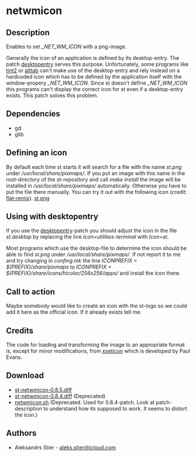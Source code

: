 netwmicon
=========

Description
-----------
Enables to set *\_NET\_WM\_ICON* with a png-image.

Generally the icon of an application is defined by its desktop-entry. The patch
[desktopentry](../desktopentry) serves this purpose. Unfortunately, some
programs like [tint2](https://gitlab.com/o9000/tint2) or
[alttab](https://github.com/sagb/alttab) can't make use of the desktop-entry and
rely instead on a hardcoded icon which has to be defined by the application
itself with the window-propery *\_NET\_WM\_ICON*. Since st doesn't define
*\_NET\_WM\_ICON* this programs can't display the correct icon for st even if a
desktop-entry exists. This patch solves this problem.

Dependencies
------------
- gd
- glib

Defining an icon
----------------
By default each time st starts it will search for a file with the name *st.png*
under */usr/local/share/pixmaps/*. If you put an image with this name in the
root-directory of the st-repository and call *make install* the image will be
installed in */usr/local/share/pixmaps/* automatically. Otherwise you have to
put the file there manually. You can try it out with the following icon (credit:
[flat-remix](https://github.com/daniruiz/flat-remix)).
[st.png](st.png "Example Icon")

Using with desktopentry
-----------------------
If you use the [desktopentry](../desktopentry)-patch you should adjust the icon
in the file *st.desktop* by replacing the line *Icon=utilities-terminal* with
*Icon=st*.

Most programs which use the desktop-file to determine the icon should be able to
find *st.png* under */usr/local/share/pixmaps/*. If not report it to me and try
changing in *confing.mk* the line *ICONPREFIX = $(PREFIX)/share/pixmaps* to
*ICONPREFIX = $(PREFIX)/share/icons/hicolor/256x256/apps/* and install the icon
there.

Call to action
--------------
Maybe somebody would like to create an icon with the st-logo so we could add it
here as the official icon. If it already exists tell me.

Credits
-------
The code for loading and transforming the image to an appropriate format is,
except for minor modifications, from
[xseticon](https://www.leonerd.org.uk/code/xseticon/) which is developed by Paul
Evans.

Download
--------
* [st-netwmicon-0.8.5.diff](st-netwmicon-0.8.5.diff)
* [st-netwmicon-0.8.4.diff](st-netwmicon-0.8.4.diff) (Deprecated)
* [netwmicon.sh](netwmicon.sh) (Deprecated. Used for 0.8.4-patch. Look at
  patch-description to understand how its supposed to work. It seems to distort
  the icon.)

Authors
-------
* Aleksandrs Stier - <aleks.stier@icloud.com>
